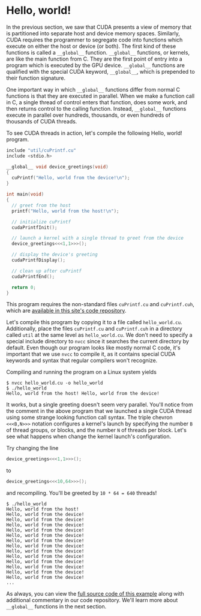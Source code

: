 # Hello, world!

In the previous section, we saw that CUDA presents a view of memory that is
partitioned into separate host and device memory spaces. Similarly, CUDA
requires the programmer to segregate code into functions which execute on
either the host or device (or both). The first kind of these functions is
called a `__global__` function. `__global__` functions, or kernels, are like the
main function from C. They are the first point of entry into a program which is
executed by the GPU device. `__global__` functions are qualified with the special
CUDA keyword, `__global__`, which is prepended to their function signature.

One important way in which `__global__` functions differ from normal C functions
is that they are executed in parallel. When we make a function call in C, a
single thread of control enters that function, does some work, and then returns
control to the calling function. Instead, `__global__` functions execute in
parallel over hundreds, thousands, or even hundreds of thousands of CUDA
threads.

To see CUDA threads in action, let's compile the following Hello, world! program.

```c++
include "util/cuPrintf.cu"
include <stdio.h>

__global__ void device_greetings(void)
{
  cuPrintf("Hello, world from the device!\n");
}

int main(void)
{
  // greet from the host
  printf("Hello, world from the host!\n");

  // initialize cuPrintf
  cudaPrintfInit();

  // launch a kernel with a single thread to greet from the device
  device_greetings<<<1,1>>>();

  // display the device's greeting
  cudaPrintfDisplay();

  // clean up after cuPrintf
  cudaPrintfEnd();

  return 0;
}
```

This program requires the non-standard files `cuPrintf.cu` and `cuPrintf.cuh`,
which are [available in this site's code repository](util).

Let's compile this program by copying it to a file called `hello_world.cu`.
Additionally, place the files `cuPrintf.cu` and `cuPrintf.cuh` in a directory
called `util` at the same level as `hello_world.cu`. We don't need to specify a
special include directory to `nvcc` since it searches the current directory by
default. Even though our program looks like mostly normal C code, it's
important that we use `nvcc` to compile it, as it contains special CUDA
keywords and syntax that regular compilers won't recognize.

Compiling and running the program on a Linux system yields

```
$ nvcc hello_world.cu -o hello_world
$ ./hello_world
Hello, world from the host! Hello, world from the device!
```

It works, but a single greeting doesn't seem very parallel. You'll notice from
the comment in the above program that we launched a single CUDA thread using
some strange looking function call syntax. The triple chevron `<<<B,N>>>`
notation configures a kernel's launch by specifying the number `B` of thread
groups, or blocks, and the number `N` of threads per block. Let's see what
happens when change the kernel launch's configuration.

Try changing the line

```c++
device_greetings<<<1,1>>>();
```

to

```c++
device_greetings<<<10,64>>>();
```

and recompiling. You'll be greeted by `10 * 64 = 640` threads!

```
$ ./hello_world
Hello, world from the host!
Hello, world from the device!
Hello, world from the device!
Hello, world from the device!
Hello, world from the device!
Hello, world from the device!
Hello, world from the device!
Hello, world from the device!
Hello, world from the device!
Hello, world from the device!
Hello, world from the device!
Hello, world from the device!
Hello, world from the device!
Hello, world from the device!
...
```

As always, you can view the [full source code of this example](hello_world.cu)
along with additional commentary in our code repository. We'll learn more
about `__global__` functions in the next section.

